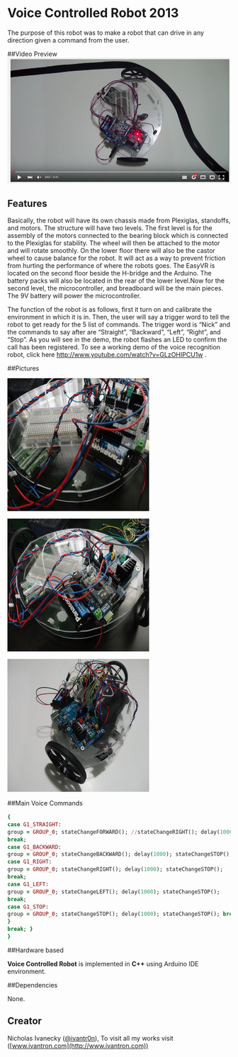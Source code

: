 # Voice Controlled Robot 2013

The purpose of this robot was to make a robot that can drive in any direction given a command from the user.

##Video Preview
[![Youtube](https://raw.githubusercontent.com/tron1991/robot-ardunio-c-/master/robot4.png)](https://youtu.be/GLzOHIPCU1w)

## Features

Basically, the robot will have its own chassis made from Plexiglas, standoffs, and motors. The structure will have two levels. The first level is for the assembly of the motors connected to the bearing block which is connected to the Plexiglas for stability. The wheel will then be attached to the motor and will rotate smoothly. On the lower floor
there will also be the castor wheel to cause balance for the robot. It will act as a way to prevent friction from hurting the performance of where the robots goes. The EasyVR is located on the second floor beside the H-bridge and the Arduino. The battery packs will also be located in the rear of the lower level.Now for the second level, the microcontroller, and breadboard will be the main pieces. The 9V battery will power the microcontroller.

The function of the robot is as follows, first it turn on and calibrate the environment in which it is in. Then, the user will say a trigger word to tell the robot to get ready for the 5 list of commands. The trigger word is “Nick” and the commands to say after are “Straight”, “Backward”, “Left”, “Right”, and “Stop”. As you will see in the demo, the robot flashes an LED to confirm the call has been registered. To see a working demo of the voice recognition robot, click here http://www.youtube.com/watch?v=GLzOHIPCU1w .

##Pictures

![Robot](https://raw.githubusercontent.com/tron1991/robot-ardunio-c-/master/robot1.jpg)

![Robot](https://raw.githubusercontent.com/tron1991/robot-ardunio-c-/master/robot2.jpg)

![Robot](https://raw.githubusercontent.com/tron1991/robot-ardunio-c-/master/robot3.jpg)

##Main Voice Commands

```ruby
{
case G1_STRAIGHT:
group = GROUP_0; stateChangeFORWARD(); //stateChangeRIGHT(); delay(1000); stateChangeSTOP();
break;
case G1_BACKWARD:
group = GROUP_0; stateChangeBACKWARD(); delay(1000); stateChangeSTOP(); break;
case G1_RIGHT:
group = GROUP_0; stateChangeRIGHT(); delay(1000); stateChangeSTOP();
break;
case G1_LEFT:
group = GROUP_0; stateChangeLEFT(); delay(1000); stateChangeSTOP();
break;
case G1_STOP:
group = GROUP_0; stateChangeSTOP(); delay(1000); stateChangeSTOP(); break;
}
break; }
}
```

##Hardware based

**Voice Controlled Robot** is implemented in **C++** using Arduino IDE environment.

##Dependencies

None.

## Creator

Nicholas Ivanecky ([@ivantr0n](http://twitter.com/ivantr0n)), To visit all my works visit ([www.ivantron.com](http://www.ivantron.com))



